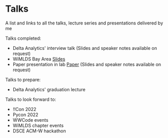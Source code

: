 # Talks
A list and links to all the talks, lecture series and presentations delivered by me

Talks completed:
- Delta Analytics' interview talk (Slides and speaker notes available on request)
- WiMLDS Bay Area [Slides](https://docs.google.com/presentation/d/1dJjOFLtrKYTPiZuFvyWiHmDdpH8cXKYXPp2TOH4BqEs/edit?usp=sharing)
- Paper presentation in lab [Paper](https://arxiv.org/abs/2101.09194) (Slides and speaker notes available on request)

Talks to prepare:
- Delta Analytics' graduation lecture

Talks to look forward to:
- !!Con 2022
- Pycon 2022
- WWCode events
- WiMLDS chapter events
- DSCE ACM-W hackathon
